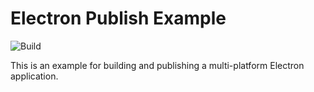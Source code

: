 # Electron Publish Example
![Build](https://github.com/erikhofer/electron-publish-example/workflows/Build/badge.svg)

This is an example for building and publishing a multi-platform Electron application.
